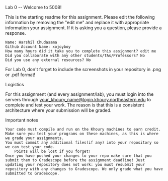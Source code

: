 Lab 0 -- Welcome to 5008!

This is the starting readme for this assignment. Please edit the following information by removing the "edit me" and replace it with appropriate information your assignment. If it is asking you a question, please provide a response. 

    Name: Harshil Chudasama
    Github Account Name: xojoyboy
    How many hours did it take you to complete this assignment? edit me
    Did you collaborate with any other students/TAs/Professors? No
    Did you use any external resources? No

For Lab 0, don't forget to include the screenshots in your repository in .png or .pdf format!

Logistics

For this assignment (and every assignment/lab), you must login into the servers through your_khoury_name@login.khoury.northeastern.edu to complete and test your work. The reason is that this is a consistent architecture where your submission will be graded.

Important notes

    Your code must compile and run on the Khoury machines to earn credit. Make sure you test your programs on these machines, as this is where we grade your assignments.
    You must commit any additional files(if any) into your repository so we can test your code.
        Points will be lost if you forget!
    Once you have pushed your changes to your repo make sure that you submit them to Gradescope before the assignment deadline! Just updating your repository does not work: you must resubmit your repository with any changes to Gradescope. We only grade what you have submitted to Gradescope. 

